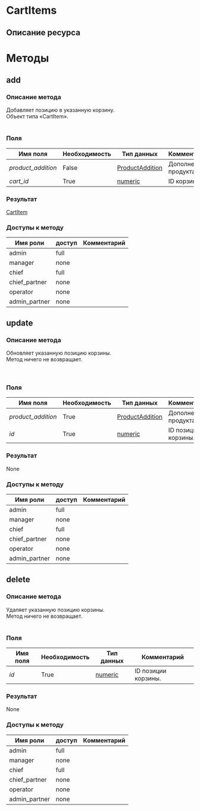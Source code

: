 
# CartItems

## Описание ресурса

# Методы

## add

### Описание метода
Добавляет позицию в указанную корзину.<br/>Объект типа «CartItem».<br/><br/>
### Поля

| Имя поля | Необходимость | Тип данных | Комментарий |
|---|---|---|---|
|*product_addition*|False|[ProductAddition](/docs/types/ProductAddition.md)|Дополнение продукта.<br/>|
|*cart_id*|True|[numeric](/docs/types/numeric.md)|ID корзины.<br/>|

### Результат
[CartItem](/docs/types/CartItem.md)
### Доступы к методу

| Имя роли | доступ | Комментарий |
|---|---|---|
|admin|full||
|manager|none||
|chief|full||
|chief_partner|none||
|operator|none||
|admin_partner|none||

## update

### Описание метода
Обновляет указанную позицию корзины.<br/>Метод ничего не возвращает.<br/><br/><br/>
### Поля

| Имя поля | Необходимость | Тип данных | Комментарий |
|---|---|---|---|
|*product_addition*|True|[ProductAddition](/docs/types/ProductAddition.md)|Дополнение продукта.<br/>|
|*id*|True|[numeric](/docs/types/numeric.md)|ID позиции корзины.<br/>|

### Результат
None
### Доступы к методу

| Имя роли | доступ | Комментарий |
|---|---|---|
|admin|full||
|manager|none||
|chief|full||
|chief_partner|none||
|operator|none||
|admin_partner|none||

## delete

### Описание метода
Удаляет указанную позицию корзины.<br/>Метод ничего не возвращает.<br/><br/>
### Поля

| Имя поля | Необходимость | Тип данных | Комментарий |
|---|---|---|---|
|*id*|True|[numeric](/docs/types/numeric.md)|ID позиции корзины.<br/>|

### Результат
None
### Доступы к методу

| Имя роли | доступ | Комментарий |
|---|---|---|
|admin|full||
|manager|none||
|chief|full||
|chief_partner|none||
|operator|none||
|admin_partner|none||
